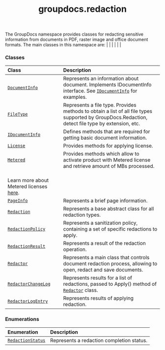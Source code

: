 ﻿---
title: groupdocs.redaction
second_title: GroupDocs.Redaction for Python via .NET API References
description: 
type: docs
url: /python-net/groupdocs.redaction/
is_root: false
weight: 10
---

The GroupDocs namespace provides classes for redacting sensitive information from documents in PDF, raster image and office document formats.
The main classes in this namespace are:
|
|
 |
 |
 |
 |

### Classes
| Class | Description |
| :- | :- |
| [`DocumentInfo`](/redaction/python-net/groupdocs.redaction/documentinfo) | Represents an information about document. Implements IDocumentInfo interface. See [`IDocumentInfo`](/redaction/python-net/groupdocs.redaction/idocumentinfo) for examples. |
| [`FileType`](/redaction/python-net/groupdocs.redaction/filetype) | Represents a file type. Provides methods to obtain a list of all file types supported by GroupDocs.Redaction, detect file type by extension, etc. |
| [`IDocumentInfo`](/redaction/python-net/groupdocs.redaction/idocumentinfo) | Defines methods that are required for getting basic document information. |
| [`License`](/redaction/python-net/groupdocs.redaction/license) | Provides methods for applying license. |
| [`Metered`](/redaction/python-net/groupdocs.redaction/metered) | Provides methods which allow to activate product with Metered license and retrieve amount of MBs processed.<br/>Learn more about Metered licenses [here](https://purchase.groupdocs.com/faqs/licensing/metered). |
| [`PageInfo`](/redaction/python-net/groupdocs.redaction/pageinfo) | Represents a brief page information. |
| [`Redaction`](/redaction/python-net/groupdocs.redaction/redaction) | Represents a base abstract class for all redaction types. |
| [`RedactionPolicy`](/redaction/python-net/groupdocs.redaction/redactionpolicy) | Represents a sanitization policy, containing a set of specific redactions to apply. |
| [`RedactionResult`](/redaction/python-net/groupdocs.redaction/redactionresult) | Represents a result of the redaction operation. |
| [`Redactor`](/redaction/python-net/groupdocs.redaction/redactor) | Represents a main class that controls document redaction process, allowing to open, redact and save documents. |
| [`RedactorChangeLog`](/redaction/python-net/groupdocs.redaction/redactorchangelog) | Represents results for a list of redactions, passed to Apply() method of [`Redactor`](/redaction/python-net/groupdocs.redaction/redactor) class. |
| [`RedactorLogEntry`](/redaction/python-net/groupdocs.redaction/redactorlogentry) | Represents results of applying redaction. |


### Enumerations
| Enumeration | Description |
| :- | :- |
| [`RedactionStatus`](/redaction/python-net/groupdocs.redaction/redactionstatus) | Represents a redaction completion status. |


